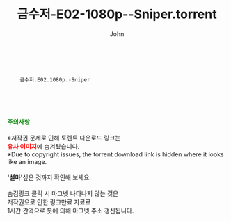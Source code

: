 ﻿---
layout: post
title:  "    금수저-E02-1080p--Sniper.torrent"
author: John
categories: [ 드라마 ]
tags: [  ]
image:  
description: "    금수저-E02-1080p--Sniper torrent 정보 공유"
toc: true
toc_sticky: true
---

<br>

        금수저.E02.1080p.-Sniper  
    
<br><br><br>
<p data-ke-size="size16"><b><span style="color: green;">주의사항</span></b><br /><br />※저작권 문제로 인해 토렌트 다운로드 링크는<br /><b><span style="color: red;">유사 이미지</span></b>에 숨겨뒀습니다.<br />※Due to copyright issues, the torrent download link is hidden where it looks like an image.<br /><br /><b>'설마'</b>싶은 것까지 확인해 보세요.<br /><br />숨김링크 클릭 시 마그넷 나타나지 않는 것은<br />저작권으로 인한 링크만료 자료로<br />1시간 간격으로 봇에 의해 마그넷 주소 갱신됩니다.</p>
